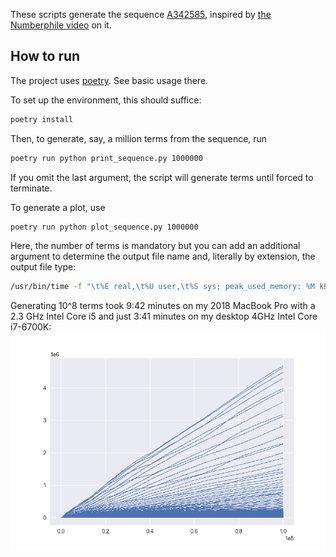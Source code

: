 These scripts generate the sequence [A342585](https://oeis.org/A342585), inspired by [the Numberphile video](https://www.youtube.com/watch?v=rBU9E-ZOZAI&ab_channel=Numberphile) on it.

## How to run

The project uses [poetry](https://python-poetry.org/). See basic usage there.

To set up the environment, this should suffice:
```bash
poetry install
```

Then, to generate, say, a million terms from the sequence, run

```bash
poetry run python print_sequence.py 1000000
```

If you omit the last argument, the script will generate terms until forced to terminate.

To generate a plot, use

```bash
poetry run python plot_sequence.py 1000000
```

Here, the number of terms is mandatory but you can add an additional argument to determine the output file name
and, literally by extension, the output file type:

```bash
/usr/bin/time -f "\t%E real,\t%U user,\t%S sys; peak_used_memory: %M kB" poetry run python plot_sequence.py `echo 10^8 | bc` plots/myplot.pdf
```

Generating 10^8 terms took 9:42 minutes on my 2018 MacBook Pro with a 2.3 GHz Intel Core i5 and just 3:41 minutes
on my desktop 4GHz Intel Core i7-6700K:
![](plots/plot_up_to_100000000.png)
